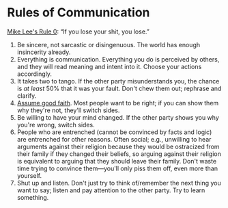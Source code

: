 # Rules of Communication

[Mike Lee's Rule 0](https://twitter.com/bmf/status/379314407479980033): “If you lose your shit, you lose.”

1. Be sincere, not sarcastic or disingenuous. The world has enough insincerity already.
1. Everything is communication. Everything you do is perceived by others, and they will read meaning and intent into it. Choose your actions accordingly.
2. It takes two to tango. If the other party misunderstands you, the chance is *at least* 50% that it was your fault. Don't chew them out; rephrase and clarify.
4. [Assume good faith](http://en.wikipedia.org/wiki/Wikipedia:Assume_good_faith). Most people want to be right; if you can show them why they're not, they'll switch sides.
3. Be willing to have your mind changed. If the other party shows you why you're wrong, switch sides.
5. People who are entrenched (cannot be convinced by facts and logic) are entrenched for other reasons. Often social; e.g., unwilling to hear arguments against their religion because they would be ostracized from their family if they changed their beliefs, so arguing against their religion is equivalent to arguing that they should leave their family. Don't waste time trying to convince them—you'll only piss them off, even more than yourself.
7. Shut up and listen. Don't just try to think of/remember the next thing you want to say; listen and pay attention to the other party. Try to learn something.

